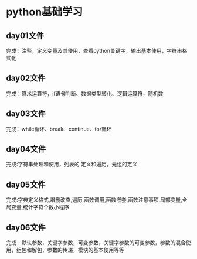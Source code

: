 python基础学习
===
day01文件
------
完成：注释，定义变量及其使用，查看python关键字，输出基本使用，字符串格式化

day02文件
------      
完成：算术运算符，if语句判断、数据类型转化、逻辑运算符，随机数

day03文件
------
完成：while循环、break、continue、for循环

day04文件
------
完成:字符串处理和使用，列表的 定义和遍历，元组的定义

day05文件
------
完成:字典定义格式,增删改查,遍历,函数调用,函数嵌套,函数注意事项,局部变量,全局变量,统计字符个数小程序

day06文件
------
 完成：默认参数，关键字参数，可变参数，关键字参数的可变参数，参数的混合使用，组包和解包，参数的传递，模块的基本使用等等